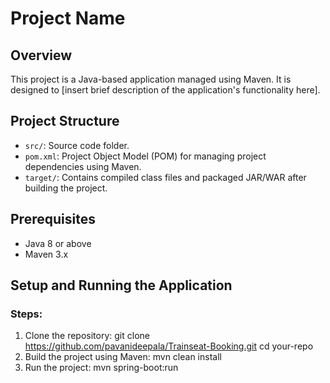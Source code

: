 # Project Name

## Overview
This project is a Java-based application managed using Maven. It is designed to [insert brief description of the application's functionality here]. 

## Project Structure
- `src/`: Source code folder.
- `pom.xml`: Project Object Model (POM) for managing project dependencies using Maven.
- `target/`: Contains compiled class files and packaged JAR/WAR after building the project.

## Prerequisites
- Java 8 or above
- Maven 3.x

## Setup and Running the Application

### Steps:
1. Clone the repository:
   git clone https://github.com/pavanideepala/Trainseat-Booking.git
   cd your-repo
2. Build the project using Maven:
   mvn clean install
3. Run the project:
   mvn spring-boot:run

